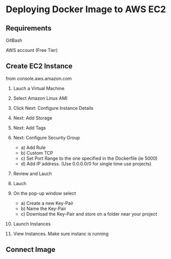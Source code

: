 # Deploying Docker Image to AWS EC2

## Requirements
GitBash

AWS account (Free Tier)

## Create EC2 Instance

from console.aws.amazon.com
1) Lauch a Virtual Machine
2) Select Amazon Linux AMI
3) Click Next: Configure Instance Details
4) Next: Add Storage
5) Next: Add Tags
6) Next: Configure Security Group
	* a) Add Rule
	* b) Custom TCP
	* c) Set Port Range to the one specified in the Dockerfile (ie 5000)
	* d) Add IP address. (Use 0.0.0.0/0 for single time use projects)

7) Review and Lauch
8) Lauch
9) On the pop-up window select
	* a) Create a new Key-Pair
	* b) Name the Key-Pair
	* c) Download the Key-Pair and store on a folder near your project
10) Launch Instances
11) View Instances. Make sure instanc is running


## Connect Image





		
